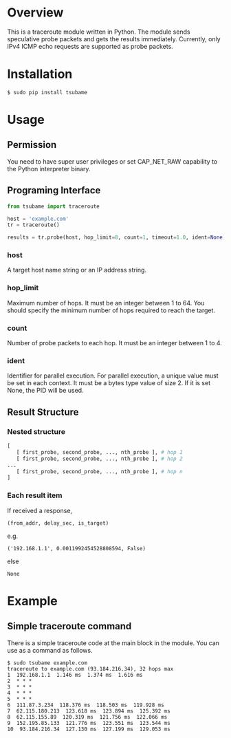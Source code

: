 # Overview

This is a traceroute module written in Python. The module sends speculative probe packets and gets the results immediately. Currently, only IPv4 ICMP echo requests are supported as probe packets.

# Installation

```
$ sudo pip install tsubame
```

# Usage
## Permission
You need to have super user privileges or set CAP_NET_RAW capability to the Python interpreter binary.

## Programing Interface
```python
from tsubame import traceroute

host = 'example.com'
tr = traceroute()

results = tr.probe(host, hop_limit=8, count=1, timeout=1.0, ident=None)
```

### host

A target host name string or an IP address string.

### hop_limit

Maximum number of hops. It must be an integer between 1 to 64.  You should specify the minimum number of hops required to reach the target.

### count

Number of probe packets to each hop. It must be an integer between 1 to 4.

### ident

Identifier for parallel execution. For parallel execution, a unique value must be set in each context. It must be a bytes type value of size 2. If it is set None, the PID will be used.

## Result Structure

### Nested structure
```python
[
   [ first_probe, second_probe, ..., nth_probe ], # hop 1
   [ first_probe, second_probe, ..., nth_probe ], # hop 2
...
   [ first_probe, second_probe, ..., nth_probe ], # hop n
]
```

###  Each result item

If received a response,
```
(from_addr, delay_sec, is_target)
```
e.g.
```
('192.168.1.1', 0.0011992454528808594, False)
```

else
```
None
```

# Example

## Simple traceroute command
There is a simple traceroute code at the main block in the module. You can use as a command as follows.
```
$ sudo tsubame example.com
traceroute to example.com (93.184.216.34), 32 hops max
1  192.168.1.1  1.146 ms  1.374 ms  1.616 ms
2  * * *
3  * * *
4  * * *
5  * * *
6  111.87.3.234  118.376 ms  118.503 ms  119.928 ms
7  62.115.180.213  123.618 ms  123.894 ms  125.392 ms
8  62.115.155.89  120.319 ms  121.756 ms  122.066 ms
9  152.195.85.133  121.776 ms  123.551 ms  123.544 ms
10  93.184.216.34  127.130 ms  127.199 ms  129.053 ms
```

